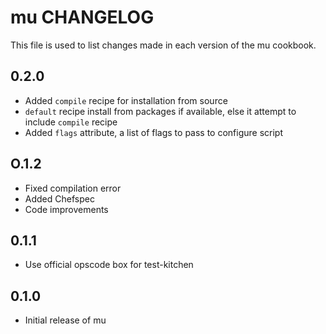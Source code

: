 mu CHANGELOG
============

This file is used to list changes made in each version of the mu cookbook.

0.2.0
-----
- Added `compile` recipe for installation from source
- `default` recipe install from packages if available,
  else it attempt to include `compile` recipe
- Added `flags` attribute, a list of flags to pass to configure script

O.1.2
-----
- Fixed compilation error
- Added Chefspec
- Code improvements

0.1.1
-----
- Use official opscode box for test-kitchen

0.1.0
-----
- Initial release of mu
